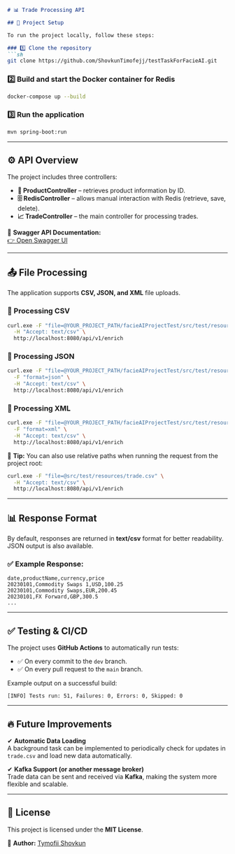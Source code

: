 ```md
# 📊 Trade Processing API

## 🚀 Project Setup  

To run the project locally, follow these steps:  

### 1️⃣ Clone the repository  
```sh
git clone https://github.com/ShovkunTimofejj/testTaskForFacieAI.git  
```

### 2️⃣ Build and start the Docker container for Redis  
```sh
docker-compose up --build
```

### 3️⃣ Run the application  
```sh
mvn spring-boot:run
```

---

## ⚙️ API Overview  

The project includes three controllers:  

- **🛒 ProductController** – retrieves product information by ID.  
- **🗄️ RedisController** – allows manual interaction with Redis (retrieve, save, delete).  
- **📈 TradeController** – the main controller for processing trades.  

📌 **Swagger API Documentation:**  
[👉 Open Swagger UI](http://localhost:8080/swagger-ui/index.html#/)

---

## 📤 File Processing  

The application supports **CSV, JSON, and XML** file uploads.  

### 📌 Processing CSV  
```sh
curl.exe -F "file=@YOUR_PROJECT_PATH/facieAIProjectTest/src/test/resources/trade.csv" \
  -H "Accept: text/csv" \
  http://localhost:8080/api/v1/enrich
```

### 📌 Processing JSON  
```sh
curl.exe -F "file=@YOUR_PROJECT_PATH/facieAIProjectTest/src/test/resources/trade.json" \
  -F "format=json" \
  -H "Accept: text/csv" \
  http://localhost:8080/api/v1/enrich
```

### 📌 Processing XML  
```sh
curl.exe -F "file=@YOUR_PROJECT_PATH/facieAIProjectTest/src/test/resources/trade.xml" \
  -F "format=xml" \
  -H "Accept: text/csv" \
  http://localhost:8080/api/v1/enrich
```

🔹 **Tip:** You can also use relative paths when running the request from the project root:  
```sh
curl.exe -F "file=@src/test/resources/trade.csv" \
  -H "Accept: text/csv" \
  http://localhost:8080/api/v1/enrich
```

---

## 📊 Response Format  

By default, responses are returned in **text/csv** format for better readability. JSON output is also available.  

### ✅ Example Response:  
```
date,productName,currency,price
20230101,Commodity Swaps 1,USD,100.25
20230101,Commodity Swaps,EUR,200.45
20230101,FX Forward,GBP,300.5
...
```

---

## ✅ Testing & CI/CD  

The project uses **GitHub Actions** to automatically run tests:  
- ✅ On every commit to the `dev` branch.  
- ✅ On every pull request to the `main` branch.  

Example output on a successful build:  
```
[INFO] Tests run: 51, Failures: 0, Errors: 0, Skipped: 0
```

---

## 🔥 Future Improvements  

✔ **Automatic Data Loading**  
A background task can be implemented to periodically check for updates in `trade.csv` and load new data automatically.  

✔ **Kafka Support (or another message broker)**  
Trade data can be sent and received via **Kafka**, making the system more flexible and scalable.  

---

## 📜 License  

This project is licensed under the **MIT License**.  

📌 **Author:** [Tymofii Shovkun](https://github.com/ShovkunTimofejj)  

